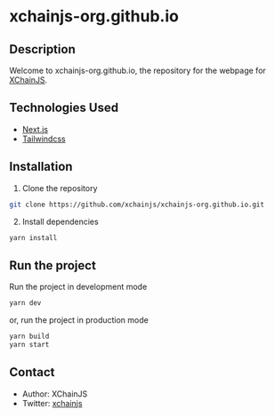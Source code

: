 # xchainjs-org.github.io

## Description

Welcome to xchainjs-org.github.io, the repository for the webpage for [XChainJS](https://github.com/xchainjs/xchainjs-lib).

## Technologies Used

- [Next.js](https://nextjs.org/)
- [Tailwindcss](https://tailwindcss.com/)

## Installation

1. Clone the repository
```sh 
git clone https://github.com/xchainjs/xchainjs-org.github.io.git
```

2. Install dependencies
```sh 
yarn install
```

## Run the project

Run the project in development mode
```sh 
yarn dev
```

or, run the project in production mode
```sh 
yarn build
yarn start
```

## Contact

- Author: XChainJS
- Twitter: [xchainjs](https://twitter.com/xchainjs)
